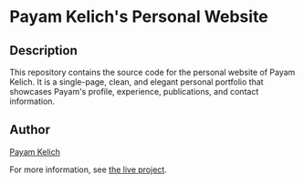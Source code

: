 # Payam Kelich's Personal Website

## Description
This repository contains the source code for the personal website of Payam Kelich. It is a single-page, clean, and elegant personal portfolio that showcases Payam's profile, experience, publications, and contact information.


## Author
[Payam Kelich](https://github.com/pkelich)

For more information, see [the live project](https://pkelich.github.io).

